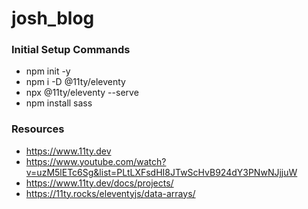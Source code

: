 # josh_blog

### Initial Setup Commands
* npm init -y
* npm i -D @11ty/eleventy
* npx @11ty/eleventy --serve
* npm install sass


### Resources
* https://www.11ty.dev
* https://www.youtube.com/watch?v=uzM5lETc6Sg&list=PLtLXFsdHI8JTwScHvB924dY3PNwNJjjuW
* https://www.11ty.dev/docs/projects/
* https://11ty.rocks/eleventyjs/data-arrays/